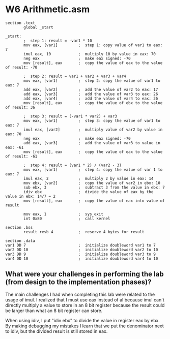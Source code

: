 
# W6 Arithmetic.asm   

```assembly
section .text
        global _start

_start:
        ;  step 1: result = -var1 * 10
        mov eax, [var1]         ;  step 1: copy value of var1 to eax: 7
        imul eax, 10            ;  multiply 10 by value in eax: 70
        neg eax                 ;  make eax signed: -70
        mov [result], eax       ;  copy the value of eax to the value of result: -70

        ;  step 2: result = var1 + var2 + var3 + var4
        mov eax, [var1]         ;  step 2: copy the value of var1 to eax: 7     
        add eax, [var2]         ;  add the value of var2 to eax: 17
        add eax, [var3]         ;  add the value of var3 to eax: 26
        add eax, [var4]         ;  add the value of var4 to eax: 36
        mov [result], eax       ;  copy the value of ebx to the value of result: 36 

        ;  step 3: result = (-var1 * var2) + var3
        mov eax, [var1]         ;  step 3: copy the value of var1 to eax: 7
        imul eax, [var2]        ;  multiply value of var2 by value in eax: 70
        neg eax                 ;  make eax signed: -70
        add eax, [var3]         ;  add the value of var3 to value in eax: -61
        mov [result], eax       ;  copy the value of eax to the value of result: -61
  
        ;  step 4: result = (var1 * 2) / (var2 - 3)
        mov eax, [var1]         ;  step 4: copy the value of var 1 to eax: 7
        imul eax, 2             ;  multiply 2 by value in eax: 14
        mov ebx, [var2]         ;  copy the value of var2 in ebx: 10
        sub ebx, 3              ;  subtract 3 from the value in ebx: 7
        idiv ebx                ;  divide the value of eax by the value in ebx: 14/7 = 2
        mov [result], eax       ;  copy the value of eax into value of result 

        mov eax, 1              ;  sys_exit     
        int 0x80                ;  call kernel

section .bss
        result resb 4           ;  reserve 4 bytes for result

section .data           
var1 DD 7                       ;  initialize doubleword var1 to 7
var2 DD 10                      ;  initialize doubleword var2 to 10
var3 DD 9                       ;  initialize doubleword var3 to 9
var4 DD 10                      ;  initialize doubleword var4 to 10

```

## What were your challenges in performing the lab (from design to the implementation phases)?

The main challenges I had when completing this lab were related to the usage of imul. I realized that I must use eax instead of al because imul can't directly multiply a value to store in an 8 bit register because the result could be larger than what an 8 bit register can store. 

When using idiv, I put "idiv ebx" to divide the value in register eax by ebx. By making debugging my mistakes I learn that we put the denominator next to idiv, but the divided result is still stored in eax. 
